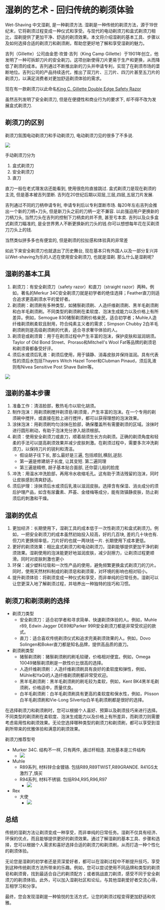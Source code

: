 # 湿剃的艺术 - 回归传统的剃须体验

Wet-Shaving 中文湿剃, 是一种剃须方法. 湿剃是一种传统的剃须方法，源于19世纪末，它将剃须过程变成一种仪式和享受。与现代的电动剃须刀和盒式剃须刀相比，湿剃提供了更加干净、舒适的剃须效果。本文将介绍湿剃的基本工具、步骤以及如何选择合适的剃须刀和剃须刷，帮助您更好地了解和享受湿剃的魅力。

吉列（Gillette）公司由金恩·坎普·吉列（King Camp Gillette）于1901年创立，他发明了一种可拆卸刀片的安全剃刀。这项创新使得刀片更易于生产和更换，从而降低了剃须的成本。吉列通过不断推出新的刀头并申请专利，实现了在剃须市场的垄断地位。吉列公司的产品持续迭代，推出了双刀片、三刀片、四刀片甚至五刀片的剃须刀，以满足消费者对更加舒适剃须体验的需求。

现在有一款剃须刀以此命名[King C. Gillette Double Edge Safety Razor](https://gillette.com/en-us/products/beard-care/king-c-gillette-double-edge-razor)

虽然吉列发明了安全剃须刀, 但是在便捷性和商业行为的要求下, 却不得不改为发展盒式剃须刀.

## 剃须刀的区别

剃须刀氛围电动剃须刀和手动剃须刀, 电动剃须刀见的很多了不多说.

![](../images/razor/razor-list.jpeg)

手动剃须刀分为

1. 盒式剃须刀
2. 安全剃须刀
3. 直刀

直刀一般在老式理发店还能看到, 使用很危险直接跳过. 盒式剃须刀是现在剃须的主流, 但是基本被吉列垄断. 吉列在20世纪后期以双层,三层,四层,五层刀片发展. 

吉列通过不同的刀柄申请专利, 申请专利后以专利垄断市场. 每20年左右吉列会推出一个新的刀柄+刀头, 但是新刀头之前的刀柄一定不兼容. 以此强迫用户更换新的刀柄刀头, 当然刀头在吉列的控制下刀柄卖的并不贵, 甚至亏本卖. 吉列以及众多盒式剃须刀瞄准的, 是全世界男人不断更换新的刀头的钱.你可以想想每年花在买剃须刀刀头上的钱. 

当然类似拼多多也有便宜的, 但是剃须的拉扯感和体验真的非常差

如此下来安全剃须刀也就退出了历史舞台, 现在基本只有外国人以及一部分复兴并以Wet-shaving为乐的人还在使用安全剃须刀, 也就是湿剃. 那么什么是湿剃呢?



## 湿剃的基本工具

1. 剃须刀：有安全剃须刀（safety razor）和直刀（straight razor）两种。例如，著名的Merkur 34C安全剃须刀就是初学者的绝佳选择；Feather直刀则适合追求更高剃须水平的爱好者。
2. 剃须刷：剃须刷有多种类型，如猪鬃剃须刷、人造纤维剃须刷、黑羊毛剃须刷和白羊毛剃须刷。不同类型的剃须刷在柔软度、泡沫生成能力以及价格上有所差异。例如，Semogue 830猪鬃剃须刷价格亲民，适合初学者；Muhle人造纤维剃须刷柔软且耐用，符合纯素主义者的需求；Simpson Chubby 2白羊毛剃须刷则是高级剃须刷的代表，适合寻求奢华体验的人。
3. 剃须皂或剃须膏：用于在剃须过程中产生丰富的泡沫，保护皮肤和滋润胡须。Taylor of Old Bond Street、Proraso和Mitchell's Wool Fat等品牌的剃须皂和剃须膏都备受好评。
4. 须后水或须后乳液：剃须后使用，用于镇静、消毒皮肤并保持滋润。具有代表性的须后水包括Thayers Witch Hazel Toner和Clubman Pinaud，须后乳液则有Nivea Sensitive Post Shave Balm等。


![](../images/razor/wet-shave-tool.jpeg)

## 湿剃的基本步骤

1. 准备工作：清洁脸部，敷热毛巾以软化胡须。
2. 制作泡沫：用剃须刷搅拌剃须皂/剃须膏，产生丰富的泡沫。在一个专用的剃须碗中搅拌，或直接在脸上进行搅拌，都可以获得理想的泡沫效果。
3. 涂抹泡沫：用剃须刷均匀涂抹在脸部，确保覆盖所有需要剃须的区域。涂抹时进行圆形刷动，有助于泡沫充分渗入胡须根部。
4. 剃须：使用安全剃须刀或直刀，顺着胡须生长方向剃须。正确的剃须角度和轻柔的手法可以提高剃须效果并减少皮肤刺激。在剃须过程中，需要多次冲洗剃须刀，以保持刀片的锐利和清洁。
    * 假设胡子往下长, 那么最好是三遍, 包括顺刮,横刮,逆刮.
    * 第一遍是修建胡子长度, 让其变短. 第二遍同理
    * 第三遍是精修, 胡子基本贴合面部, 还你婴儿般的脸庞
5. 冲洗：用温水冲洗脸部，再用冷水收缩毛孔。这有助于清洁残留的泡沫，同时让皮肤感到清爽舒适。
6. 须后护理：涂抹须后水或须后乳液以滋润皮肤。选择含有保湿、消炎成分的须后护理产品，如含有尿囊素、芦荟、金缕梅等成分，能有效镇静皮肤，防止剃须后的刺激和干燥。

## 湿剃的优点

1. 更加经济：长期使用下，湿剃工具的成本低于一次性剃须刀和盒式剃须刀。例如，一把安全剃须刀的成本虽然初始投入较高，好的几百块, 差的几十块也有. 但刀片更换频率低，刀片好的也就一两块钱一片. 长期使用下成本更低。
2. 更好的剃须效果：相比盒式剃须刀和电动剃须刀，湿剃能够提供更加干净的剃须效果。湿剃使用的泡沫能更好地滋润皮肤，减少刮擦力，让剃须过程更顺滑。同时对皮肤刺激也更小
3. 环保：减少塑料垃圾和一次性产品的使用，避免频繁更换盒式剃须刀的刀片。同时，使用天然材料制成的剃须皂和剃须膏，对环境的影响也相对较小。
4. 提升剃须体验：将剃须变成一种仪式和享受，而非单纯的日常任务。湿剃可以让您更深入地了解剃须过程，并培养出一种独特的技巧和习惯。

## 剃须刀和剃须刷的选择

- 剃须刀类型
  * 安全剃须刀：适合初学者和寻求简单、快速剃须体验的人。例如，Muhle r89, Edwin Jagger DE89和Parker 99R安全剃须刀都是非常受欢迎的款式。
  * 直刀：适合喜欢传统剃须仪式和追求完美剃须效果的人。例如，Dovo Solingen和Boker直刀都是知名品牌，提供高品质的直刀。
- 剃须刷类型
  * 猪鬃剃须刷：猪鬃剃须刷的刷毛较硬，价格相对便宜。例如，Omega 10049猪鬃剃须刷是一款性价比很高的选择。
  * 人造纤维剃须刷：人造纤维剃须刷具有良好的柔软度和弹性，例如，Mühle和YaQi的人造纤维剃须刷都非常受欢迎。
  * 黑羊毛剃须刷：黑羊毛剃须刷的刷毛较为柔软，例如，Kent BK4黑羊毛剃须刷，价格适中，质量优良。
  * 白羊毛剃须刷：白羊毛剃须刷具有更高的柔软度和保水性，例如，Plisson白羊毛剃须刷和Vie-Long Silvertip白羊毛剃须刷都是很好的选择。

在选择剃须刀和剃须刷时，您可以根据个人喜好、预算以及剃须技巧来进行选择。不同类型的剃须刷在柔软度、泡沫生成能力以及价格上有所差异，而剃须刀则需要考虑易用性和剃须效果。无论您选择哪种类型的剃须刀和剃须刷，都可以享受到湿剃所带来的优雅体验和满意的剃须效果。

剃须刀推荐型号
- Murker 34C. 结构不一样, 只有两件, 通过杆相连. 其他基本是三件结构
  - ![](../images/razor/merkur-34c.jpeg)
- Muhle 
  - R89系列, 材料锌合金镀铬. 包括R89,R89TWIST,R89GRANDE. R41GS太激烈了,慎买
  - R94系列, 材料不锈钢. 包括R94,R95,R96,R97
    - ![](../images/razor/muhler94.jpeg)
- Rex
  - 大使
    - ![](../images/razor/rex_ambassador.jpg)



## 总结

传统的湿剃方法让剃须变成一种享受，而非单纯的日常任务。湿剃不仅具有经济、环保的优点，而且能够提供更好的剃须效果。通过了解湿剃的基本工具、步骤和选择，您可以根据个人需求和喜好选择合适的剃须刀和剃须刷，从而打造一种个性化的剃须体验。

无论您是湿剃的初学者还是资深爱好者，都可以在湿剃过程中不断提升技巧，享受到这种传统剃须方法所带来的乐趣。例如，您可以尝试使用不同品牌和类型的剃须皂和剃须膏，找到最适合自己的剃须配方；或者挑战直刀剃须，感受不同于安全剃须刀的剃须体验。此外，可以加入湿剃社区和论坛，与其他湿剃爱好者交流心得，互相学习和分享。

最终，您会发现湿剃是一种愉悦的生活方式，让您的剃须过程变得更加舒适和优雅。